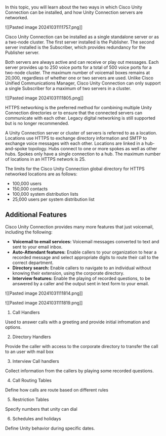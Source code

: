 
In this topic, you will learn about the two ways in which Cisco Unity Connection can be installed, and how Unity Connection servers are networked.

![[Pasted image 20241031111757.png]]


Cisco Unity Connection can be installed as a single standalone server or as a two-node cluster. The first server installed is the Publisher. The second server installed is the Subscriber, which provides redundancy for the Publisher server.

Both servers are always active and can receive or play out messages. Each server provides up to 250 voice ports for a total of 500 voice ports for a two-node cluster. The maximum number of voicemail boxes remains at 20,000, regardless of whether one or two servers are used. Unlike Cisco Unified Communications Manager, Cisco Unity Connection can only support a single Subscriber for a maximum of two servers in a cluster.

![[Pasted image 20241031111805.png]]

HTTPS networking is the preferred method for combining multiple Unity Connection directories or to ensure that the connected servers can communicate with each other. Legacy digital networking is still supported but is no longer recommended.

A Unity Connection server or cluster of servers is referred to as a location. Locations use HTTPS to exchange directory information and SMTP to exchange voice messages with each other. Locations are linked in a hub-and-spoke topology. Hubs connect to one or more spokes as well as other hubs. Spokes only have a single connection to a hub. The maximum number of locations in an HTTPS network is 25.

The limits for the Cisco Unity Connection global directory for HTTPS networked locations are as follows:

- 100,000 users
- 150,000 contacts
- 100,000 system distribution lists
- 25,000 users per system distribution list

## Additional Features

Cisco Unity Connection provides many more features that just voicemail, including the following:

- **Voicemail to email services:** Voicemail messages converted to text and sent to your email inbox.
- **Auto-Attendant features:** Enable callers to your organization to hear a recorded message and select appropriate digits to route their call to the correct department.
- **Directory search:** Enable callers to navigate to an individual without knowing their extension, using the corporate directory.
- **Interview features:** Enable the playing of recorded questions, to be answered by a caller and the output sent in text form to your email.

![[Pasted image 20241031111814.png]]

![[Pasted image 20241031111819.png]]


1. Call Handlers

Used to answer calls with a greeting and provide initial infromation and options.

2. Directory Handlers

Provide the caller with access to the corporate directory to transfer the call to an user with mail box

3. Interview Call handlers

Collect information from the callers by playing some recorded questions.

4. Call Routing Tables

Define how calls are route based on different rules

5. Restriction Tables

Specify numbers that unity can dial

6. Schedules and holidays

Define Unity behavior during specific dates.
